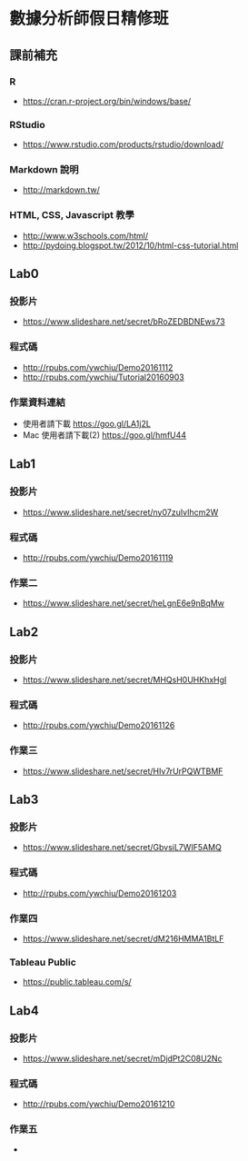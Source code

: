 # 數據分析師假日精修班

## 課前補充

### R 
- https://cran.r-project.org/bin/windows/base/

### RStudio
- https://www.rstudio.com/products/rstudio/download/

### Markdown 說明
- http://markdown.tw/

### HTML, CSS, Javascript 教學
- http://www.w3schools.com/html/
- http://pydoing.blogspot.tw/2012/10/html-css-tutorial.html

## Lab0

### 投影片
- https://www.slideshare.net/secret/bRoZEDBDNEws73

### 程式碼
- http://rpubs.com/ywchiu/Demo20161112
- http://rpubs.com/ywchiu/Tutorial20160903

### 作業資料連結
- 使用者請下載 https://goo.gl/LA1j2L
- Mac 使用者請下載(2) https://goo.gl/hmfU44

## Lab1

### 投影片
- https://www.slideshare.net/secret/ny07zuIvIhcm2W

### 程式碼
- http://rpubs.com/ywchiu/Demo20161119

### 作業二
- https://www.slideshare.net/secret/heLgnE6e9nBqMw

## Lab2

### 投影片
- https://www.slideshare.net/secret/MHQsH0UHKhxHgI

### 程式碼
- http://rpubs.com/ywchiu/Demo20161126

### 作業三
- https://www.slideshare.net/secret/HIv7rUrPQWTBMF

## Lab3

### 投影片
- https://www.slideshare.net/secret/GbvsiL7WIF5AMQ

### 程式碼
- http://rpubs.com/ywchiu/Demo20161203

### 作業四
- https://www.slideshare.net/secret/dM216HMMA1BtLF

### Tableau Public
- https://public.tableau.com/s/


## Lab4

### 投影片
- https://www.slideshare.net/secret/mDjdPt2C08U2Nc

### 程式碼
- http://rpubs.com/ywchiu/Demo20161210

### 作業五
- 
